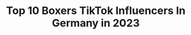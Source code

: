 ---
title: Top 10 Boxers TikTok Influencers In Germany in 2023
description: >-
  Find top boxers TikTok influencers in Germany in 2023. Most popular hashtags: #foryou #viral #boxer #brawlstars.
platform: TikTok
hits: 9
text_top: Analyze the most popular TikTok accounts on inBeat.
text_bottom: Our platform holds 9 TikTok influencers like this in Germany for you to work with.
profiles:
  - username: "lyonbro"
    fullname: >-
      😈Lyonsquad😈
    bio: >-
      Hi! Mein Club: Die Crew🥀🔥 TTPartner: @speed5_brawlstars
    location: "Germany"
    followers: 57500
    engagement: 1221
    commentsToLikes: 0.197554
    id: ckciyoxqb2fn00j23rmht41e0
    verified: false
    hashtags: "#krass, #colt, #lol, #brawl"
  - username: "jannik_bs"
    fullname: >-
      Jannik
    bio: >-
      23k 🏆 Club:Brawl Team 1.0
    location: "Germany"
    followers: 6429
    engagement: 1414
    commentsToLikes: 0.063244
    id: ckck3yvhbo5bb0j236p53233p
    verified: false
    hashtags: "#brawlstars, #supercell, #opening, #geil"
  - username: "leanosait"
    fullname: >-
      Leano & Sait
    bio: >-
      Antworte jedem auf Instagram @leanosaidaleandro 🔥Road to 1 Millionen Followers
    location: "Germany"
    followers: 24600
    engagement: 937
    commentsToLikes: 0.165604
    id: ck8kgpzyqjml30j78gzglt171
    verified: false
    hashtags: "#babyariel, #viraliza, #spam, #babyface"
  - username: "jasooon_san"
    fullname: >-
      jasooon_san
    bio: >-
      🇹🇴 Tongan King of Original Content! 🇹🇴
    location: "Germany"
    followers: 5169
    engagement: 934
    commentsToLikes: 0.055005
    id: cka0pqihf9hzs0i78e113sd7g
    verified: false
    hashtags: "#fy, #foryou, #tiktok, #german"
  - username: "erdalarsu"
    fullname: >-
      Erdal Arsu
    bio: >-
      Instagram:erdalarsu Youtube:erdalarsu
    location: "Germany"
    followers: 56100
    engagement: 209
    commentsToLikes: 0.016844
    id: ckcjqheemgtyl0j23fcq97e3s
    verified: false
    hashtags: "#kayropraktik, #fiziktedavi, #foryou, #foryoupage"
  - username: "hafizparwani1"
    fullname: >-
      thefuture_de
    bio: >-
      Shock The World 💪 Follow my IG : thefuture_de (Folgt mir für mehr Videos)⬆️
    location: "Germany"
    followers: 14800
    engagement: 619
    commentsToLikes: 0.015933
    id: ckc1xj4801guj0j23442fxkwz
    verified: false
    hashtags: "#fit, #boxingfamily, #body, #hamburg"
  - username: "snip_pop"
    fullname: >-
      ℂ乇ㄖ ᵒᶠ ℬ乇乇🐝
    bio: >-
      🐝Brawl Stars,Fall Guys,Among US,NFS🐝 🐝Club:✴️Dark Bee✴️ˢᵖᶜ🐝 🐝Flexxxbiene🐝
    location: "Germany"
    followers: 31200
    engagement: 1983
    commentsToLikes: 0.051145
    id: ckdb9030r5fgq0j23tm7d21am
    verified: false
    hashtags: "#hightlights, #flexxxbiene, #fallguys, #amongus"
  - username: "dave_mps"
    fullname: >-
      Dave
    bio: >-
      ♻️
    location: "Germany"
    followers: 62700
    engagement: 1038
    commentsToLikes: 0.050128
    id: ckamw56p66wbn0i78prmk71hv
    verified: false
    hashtags: "#hildesheim, #hairgoals, #friseur, #haaref"
  - username: "kontrak"
    fullname: >-
      kontra-k
    bio: >-
      
    location: "Germany"
    followers: 168200
    engagement: 1708
    commentsToLikes: 0.010528
    id: cka873vja57t30i780ik0qmwi
    verified: true
    hashtags: "#namen, #stayloyal, #kontrak, #loyal"
---